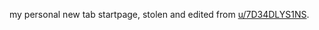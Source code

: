my personal new tab startpage, stolen and edited from [u/7D34DLYS1NS](https://www.reddit.com/r/startpages/comments/wqeai5/simple/).
